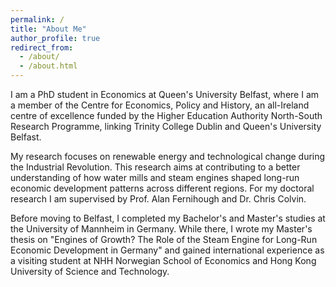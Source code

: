 ```yaml
---
permalink: /
title: "About Me"
author_profile: true
redirect_from: 
  - /about/
  - /about.html
---
```


I am a PhD student in Economics at Queen's University Belfast, where I am a member of the Centre for Economics, Policy and History, an all-Ireland centre of excellence funded by the Higher Education Authority North-South Research Programme, linking Trinity College Dublin and Queen's University Belfast.

My research focuses on renewable energy and technological change during the Industrial Revolution. This research aims at contributing to a better understanding of how water mills and steam engines shaped long-run economic development patterns across different regions. For my doctoral research I am supervised by Prof. Alan Fernihough and Dr. Chris Colvin.

Before moving to Belfast, I completed my Bachelor's and Master's studies at the University of Mannheim in Germany. While there, I wrote my Master's thesis on "Engines of Growth? The Role of the Steam Engine for Long-Run Economic Development in Germany" and gained international experience as a visiting student at NHH Norwegian School of Economics and Hong Kong University of Science and Technology.

